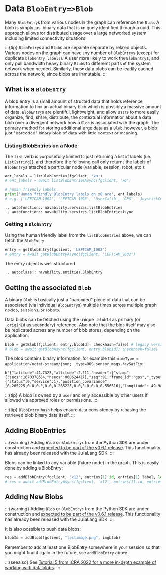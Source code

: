 # Data `BlobEntry=>Blob`

Many `BlobEntry`s from various nodes in the graph can reference the `Blob`.  A blob is simply just binary data that is uniquely identified through a uuid.  This approach allows for distributed usage over a large networked system including limited connectivity situations.

:::{tip}
`BlobEntry`s and `Blob`s are separate separate by related objects.  Various nodes on the graph can have any number of `BlobEntry`s (except for duplicate `blobentry.labels`).  A user more likely to work the `BlobEntry`s, and only pull bandwidth heavy binary `Blob`s to differemt parts of the system network when needed.  Similarly, these data blobs can be readily cached across the network, since blobs are immutable.
:::

## What is a `BlobEntry` 

A blob entry is a small amount of structed data that holds reference information to find an actual binary blob which is possibly a massive amount of data.  `BlobEntry`s are plentiful, lightweight, and allow users to more easily organize, find, share, distribute, the contextual information about a data blob over a divergent network how a `Blob` is associated with the graph.  The primary method for storing additional large data as a `Blob`, however, a blob just "barcoded" binary blob of data with little context or meaning. 

### Listing BlobEntries on a Node

The `list` verb is purposefully limited to just returning a list of labels (i.e. `List[string]`), and therefore the following call only returns the labels of `BlobEntry`s attached a particular node (variable, session, robot, etc.):
```python
ent_labels = listBlobEntries(fgclient, 'x0')
# ent_labels = await listBlobEntriesAsync(fgclient, 'x0')

# human friendly labels
print('Human friendly BlobEntry labels on x0 are', ent_labels)
# e.g. ['LEFTCAM_1002', 'LEFTCAM_1003', 'UserCalib', 'GPS', 'JoystickCmds']
```

```{eval-rst}
.. autofunction:: navability.services.listBlobEntries
.. autofunction:: navability.services.listBlobEntriesAsync
```

### Getting a `BlobEntry`

Using the human friendly label from the `listBlobEntries` above, we can fetch the `BlobEntry`
```python
entry = getBlobEntry(fgclient, 'LEFTCAM_1002')
# entry = await getBlobEntryAsync(fgclient, 'LEFTCAM_1002')
```

The entry object is well structured
```{eval-rst}
.. autoclass:: navability.entities.BlobEntry
```

## Getting the associated `Blob`

A binary `Blob` is basically just a "barcoded" piece of data that can be associated (via individual `BlobEntry`s) multiple times across multiple graph nodes, sessions, or robots.

Data blobs can be fetched using the unique `.blobId` as primary (or `.originId` as secondary) reference.  Also note that the blob itself may also be replicated across any number of blob stores, depending on the application:
```python
blob = getBlob(fgclient, entry.blobId]; checkhash=false) # legacy versions did not use .hash check
# blob = await getBlobAsync(fgclient, entry.blobId]; checkhash=false)
```

The blob contains binary information, for example this `mimeType = application/octet-stream/json; _type=ROS.sensor_msgs.NavSatFix`:
```
b'{"latitude":41.7325,"altitude":2.211,"header":{"stamp":{"secs":1670378554,"nsecs":000624417},"seq":91,"frame_id":"gps","_type":"ROS1/std_msgs/Header"},"status":{"status":0,"service":1},"position_covariance":[0.265225,0.0,0.0,0.0,0.265225,0.0,0.0,0.0,0.556516],"longitude":-49.946944,"_type":"ROS1/sensor_msgs/NavSatFix","position_covariance_type":2}'
```

:::{tip}
A blob is owned by a `user` and only accessible by other users if allowed via approved roles or permissions.
:::

:::{tip}
`BlobEntry.hash` helps ensure data consistency by rehasing the retrieved blob binary data itself.
:::

## Adding BlobEntries

:::{warning}
Adding `Blob` or `BlobEntry`s from the Python SDK are under construction and [expected to be part of the v0.6.1 release](https://github.com/NavAbility/NavAbilitySDK.py/milestone/6).  This functionality has already been released with the JuliaLang SDK.
:::

Blobs can be linked to any variable (future node) in the graph.  This is easily done by adding a BlobEntry:
```python
res = addBlobEntry(fgclient, 'x12', entries[1].id, entries[1].label, len(blob), entries[1].mimeType)
# res = await addBlobEntryAsync(fgclient, 'x12', entries[1].id, entries[1].label, len(blob), entries[1].mimeType)
```

## Adding New Blobs

:::{warning}
Adding `Blob` or `BlobEntry`s from the Python SDK are under construction and [expected to be part of the v0.6.1 release](https://github.com/NavAbility/NavAbilitySDK.py/milestone/6).  This functionality has already been released with the JuliaLang SDK.
:::

It is also possible to push data blobs:
```python
blobId = addBlob(fgclient, "testimage.png", imgblob)
```

Remember to add at least one BlobEntry somewhere in your session so that you might find it again in the future, see `addBlobEntry` above.


:::{seealso}
See [Tutorial 5 from ICRA 2022 for a more in-depth example of working with data blobs](sdkpynb:python/navability-sdk/icra-5-marineexample).
:::
